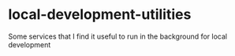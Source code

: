 # local-development-utilities
Some services that I find it useful to run in the background for local development
